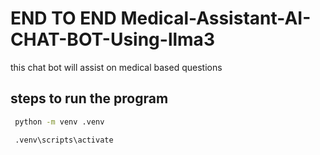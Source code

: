 # END TO END Medical-Assistant-AI-CHAT-BOT-Using-llma3

this chat bot will assist on medical based questions

## steps to run the program

```bash
 python -m venv .venv
```

```bash
 .venv\scripts\activate
```
